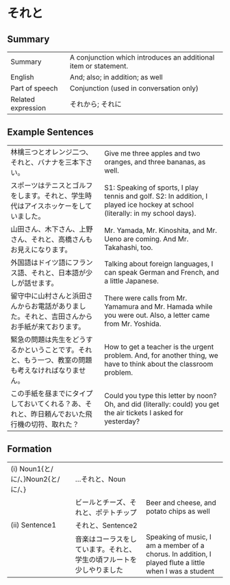 # それと

## Summary

<table><tr>   <td>Summary</td>   <td>A conjunction which introduces an additional item or statement.</td></tr><tr>   <td>English</td>   <td>And; also; in addition; as well</td></tr><tr>   <td>Part of speech</td>   <td>Conjunction (used in conversation only)</td></tr><tr>   <td>Related expression</td>   <td>それから; それに</td></tr></table>

## Example Sentences

<table><tr>   <td>林檎三つとオレンジ二つ、それと、バナナを三本下さい。</td>   <td>Give me three apples and two oranges, and three bananas, as well.</td></tr><tr>   <td>スポーツはテニスとゴルフをします。それと、学生時代はアイスホッケーをしていました。</td>   <td>S1: Speaking of sports, I play tennis and golf. S2: In addition, I played ice hockey at school (literally: in my school days).</td></tr><tr>   <td>山田さん、木下さん、上野さん、それと、高橋さんもお見えになります。</td>   <td>Mr. Yamada, Mr. Kinoshita, and Mr. Ueno are coming. And Mr. Takahashi, too.</td></tr><tr>   <td>外国語はドイツ語にフランス語、それと、日本語が少しが話せます。</td>   <td>Talking about foreign languages, I can speak German and French, and a little Japanese.</td></tr><tr>   <td>留守中に山村さんと浜田さんからお電話がありました。それと、吉田さんからお手紙が来ております。</td>   <td>There were calls from Mr. Yamamura and Mr. Hamada while you were out. Also, a letter came from Mr. Yoshida.</td></tr><tr>   <td>緊急の問題は先生をどうするかということです。それと、もう一つ、教室の問題も考えなければなりません。</td>   <td>How to get a teacher is the urgent problem. And, for another thing, we have to think about the classroom problem.</td></tr><tr>   <td>この手紙を昼までにタイプしておいてくれる？あ、それと、昨日頼んでおいた飛行機の切符、取れた？</td>   <td>Could you type this letter by noon? Oh, and did (literally: could) you get the air tickets I asked for yesterday?</td></tr></table>

## Formation

<table class="table"><tbody><tr class="tr head"><td class="td"><span class="numbers">(i)</span> <span class="bold">Noun<span class="subscript">1</span>{と/に/、}Noun<span class="subscript">2</span>{と/に/、}</span></td><td class="td"><span>…</span><span class="concept">それと</span><span>、Noun</span></td><td class="td"></td></tr><tr class="tr"><td class="td"></td><td class="td"><span>ビールとチーズ、</span><span class="concept">それと</span><span>、ポテトチップ</span></td><td class="td"><span>Beer and cheese, and potato chips as well</span></td></tr><tr class="tr head"><td class="td"><span class="numbers">(ii)</span> <span class="bold">Sentence1</span></td><td class="td"><span class="concept">それと</span><span>、Sentence2</span></td><td class="td"></td></tr><tr class="tr"><td class="td"></td><td class="td"><span>音楽はコーラスをしています。</span><span class="concept">それと</span><span>、学生の頃フルートを少しやりました</span></td><td class="td"><span>Speaking of music, I am a member of a chorus. In addition,    I played flute a little when I was a student</span></td></tr></tbody></table>

